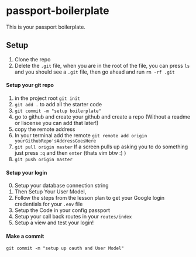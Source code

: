 # passport-boilerplate


This is your passport boilerplate.

## Setup 

1. Clone the repo
2. Delete the `.git` file, when you are in the root of the file, you can press `ls` and you should see a `.git` file, then go ahead and run `rm -rf .git`

#### Setup your git repo
1. in the project root `git init`
2. `git add .` to add all the starter code
3. `git commit -m "setup boilerplate"` 
4. go to github and create your github and create a repo (Without a readme or liscense you can add that later!)
5. copy the remote address
6. In your terminal add the remote `git remote add origin yourGithubRepo'sAddressGoesHere`
7. `git pull origin master` If a screen pulls up asking you to do something just press `:q` and then `enter` (thats vim btw :) )
8. `git push origin master`

#### Setup your login

0. Setup your database connection string
1. Then Setup Your User Model, 
2. Follow the steps from the lesson plan to get your Google login credentials for your `.env` file
3. Setup the Code in your config passport 
4. Setup your call back routes in your `routes/index`
5. Setup a view and test your login!

#### Make a commit 

```git commit -m "setup up oauth and User Model"```
